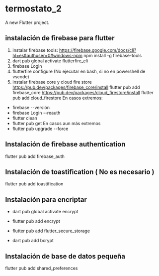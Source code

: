 # termostato_2

A new Flutter project.

## instalación de firebase para flutter

1) instalar firebase tools:
<https://firebase.google.com/docs/cli?hl=es&authuser=0#windows-npm>
 npm install -g firebase-tools
2) dart pub global activate flutterfire_cli
3) firebase Login
4) flutterfire configure (No ejecutar en bash, si no en powershell de vscode)
5) instalar firebase core y cloud fire store
<https://pub.dev/packages/firebase_core/install>
 flutter pub add firebase_core
<https://pub.dev/packages/cloud_firestore/install>
 flutter pub add cloud_firestore
En casos extremos:

- firebase --versión
- firebase Login --reauth
- flutter clean
- flutter pub get
En casos aun más extremos
- flutter pub upgrade --force

## Instalación de firebase authentication

flutter pub add firebase_auth

## Instalación de toastification ( No es necesario )

flutter pub add toastification

## Instalación para encriptar

- dart pub global activate encrypt

- flutter pub add encrypt

- flutter pub add flutter_secure_storage

- dart pub add bcrypt

## Instalación de base de datos pequeña

flutter pub add shared_preferences
